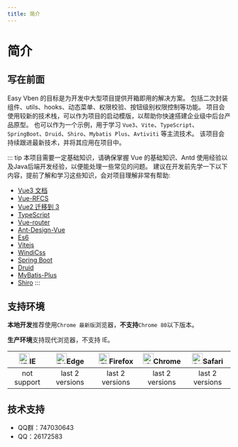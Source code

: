 ```yaml
---
title: 简介
---
```


# 简介
## 写在前面
Easy Vben 的目标是为开发中大型项目提供开箱即用的解决方案。
包括二次封装组件、utils、hooks、动态菜单、权限校验、按钮级别权限控制等功能。
项目会使用较新的技术栈，可以作为项目的启动模版，以帮助你快速搭建企业级中后台产品原型。
也可以作为一个示例，用于学习 `Vue3`、`Vite`、`TypeScript`、`SpringBoot`、`Druid`、`Shiro`、`Mybatis Plus`、`Avtiviti` 等主流技术。
该项目会持续跟进最新技术，并将其应用在项目中。

::: tip
本项目需要一定基础知识，请确保掌握 Vue 的基础知识、Antd 使用经验以及Java后端开发经验，以便能处理一些常见的问题。 建议在开发前先学一下以下内容，提前了解和学习这些知识，会对项目理解非常有帮助:
- [Vue3 文档](https://vuejs.org/)
- [Vue-RFCS](https://github.com/vuejs/rfcs)
- [Vue2 迁移到 3](https://v3-migration.vuejs.org/)
- [TypeScript](https://www.typescriptlang.org/)
- [Vue-router](https://router.vuejs.org/)
- [Ant-Design-Vue](https://2x.antdv.com/docs/vue/introduce-cn/)
- [Es6](https://es6.ruanyifeng.com/)
- [Vitejs](https://vitejs.dev/)
- [WindiCss](https://windicss.netlify.app/)
- [Spring Boot](https://spring.io/projects/spring-boot 'Spring Boot')
- [Druid](https://github.com/alibaba/druid 'Druid')
- [MyBatis-Plus](https://mp.baomidou.com/ 'MyBatis-Plus')
- [Shiro](https://shiro.apache.org/ 'Shiro')
:::

## 支持环境

**本地开发**推荐使用`Chrome 最新版`浏览器，**不支持**`Chrome 80`以下版本。

**生产环境**支持现代浏览器，不支持 IE。

| [<img src="https://raw.githubusercontent.com/alrra/browser-logos/master/src/archive/internet-explorer_9-11/internet-explorer_9-11_48x48.png" alt="IE" width="24px" height="24px"  />](http://godban.github.io/browsers-support-badges/)IE | [<img src="https://raw.githubusercontent.com/alrra/browser-logos/master/src/edge/edge_48x48.png" alt=" Edge" width="24px" height="24px" />](http://godban.github.io/browsers-support-badges/)Edge | [<img src="https://raw.githubusercontent.com/alrra/browser-logos/master/src/firefox/firefox_48x48.png" alt="Firefox" width="24px" height="24px" />](http://godban.github.io/browsers-support-badges/)Firefox | [<img src="https://raw.githubusercontent.com/alrra/browser-logos/master/src/chrome/chrome_48x48.png" alt="Chrome" width="24px" height="24px" />](http://godban.github.io/browsers-support-badges/)Chrome | [<img src="https://raw.githubusercontent.com/alrra/browser-logos/master/src/safari/safari_48x48.png" alt="Safari" width="24px" height="24px" />](http://godban.github.io/browsers-support-badges/)Safari |
| :-: | :-: | :-: | :-: | :-: |
| not support | last 2 versions | last 2 versions | last 2 versions | last 2 versions |


## 技术支持
- QQ群：747030643
- QQ：26172583
